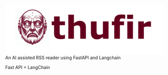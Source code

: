 ![thufir logo](./docs/img/thufir_large_horizontal.png)
An AI assisted RSS reader using FastAPI and Langchain

Fast API + LangChain
